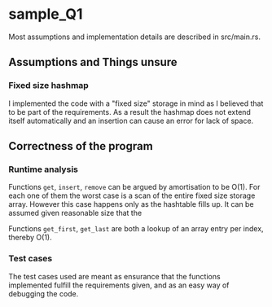# sample_Q1

Most assumptions and implementation details are described in src/main.rs.

## Assumptions and Things unsure

### Fixed size hashmap

I implemented the code with a "fixed size" storage in mind as I believed that to be part of the requirements. As a result the hashmap does not extend itself automatically and an insertion can cause an error for lack of space.

## Correctness of the program

### Runtime analysis

Functions `get`, `insert`, `remove` can be argued by amortisation to be O(1). For each one of them the worst case is a scan of the entire fixed size storage array. However this case happens only as the hashtable fills up. It can be assumed given reasonable size that the 

Functions `get_first`, `get_last` are both a lookup of an array entry per index, thereby O(1).

### Test cases

The test cases used are meant as ensurance that the functions implemented fulfill the requirements given, and as an easy way of debugging the code.
